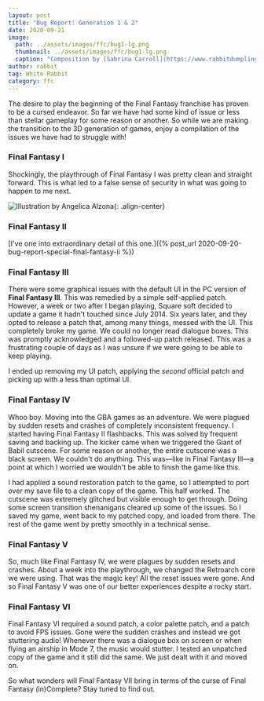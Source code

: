 ```yaml
---
layout: post
title: "Bug Report: Generation 1 & 2"
date: 2020-09-21
image:
  path: ../assets/images/ffc/bug1-lg.png
  thumbnail: ../assets/images/ffc/bug1-lg.png
  caption: "Composition by [Sabrina Carroll](https://www.rabbitdumpling.net/)"
author: rabbit
tag: White Rabbit
category: ffc
---
```


The desire to play the beginning of the Final Fantasy franchise has proven to be a cursed endeavor. So far we have had some kind of issue or less than stellar gameplay for some reason or another. So while we are making the transition to the 3D generation of games, enjoy a compilation of the issues we have had to struggle with!

<!--more-->

### Final Fantasy I
Shockingly, the playthrough of Final Fantasy I was pretty clean and straight forward. This is what led to a false sense of security in what was going to happen to me next.

![Illustration by Angelica Alzona]({{site.images}}/ffc/bug1-lg.png){: .align-center}

### Final Fantasy II
[I've one into extraordinary detail of this one.]({% post_url 2020-09-20-bug-report-special-final-fantasy-ii %})

### Final Fantasy III
There were some graphical issues with the default UI in the PC version of **Final Fantasy III**. This was remedied by a simple self-applied patch. However, a week or two after I began playing, Square soft decided to update a game it hadn't touched since July 2014. Six years later, and they opted to release a patch that, among many things, messed with the UI. This completely broke my game. We could no longer read dialogue boxes. This was promptly acknowledged and a followed-up patch released. This was a frustrating couple of days as I was unsure if we were going to be able to keep playing.

I ended up removing my UI patch, applying the *second* official patch and picking up with a less than optimal UI.

### Final Fantasy IV
Whoo boy. Moving into the GBA games as an adventure. We were plagued by sudden resets and crashes of completely inconsistent frequency. I started having Final Fantasy II flashbacks. This was solved by frequent saving and backing up. The kicker came when we triggered the Giant of Babil cutscene. For some reason or another, the entire cutscene was a black screen. We couldn't do anything. This was—like in Final Fantasy III—a point at which I worried we wouldn't be able to finish the game like this.

I had applied a sound restoration patch to the game, so I attempted to port over my save file to a clean copy of the game. This half worked. The cutscene was extremely glitched but visible enough to get through. Doing some screen transition shenanigans cleared up some of the issues. So I saved my game, went back to my patched copy, and loaded from there. The rest of the game went by pretty smoothly in a technical sense.

### Final Fantasy V
So, much like Final Fantasy IV, we were plagues by sudden resets and crashes. About a week into the playthrough, we changed the Retroarch core we were using. That was the magic key! All the reset issues were gone. And so Final Fantasy V was one of our better experiences despite a rocky start.

### Final Fantasy VI
Final Fantasy VI required a sound patch, a color palette patch, and a patch to avoid FPS issues. Gone were the sudden crashes and instead we got stuttering audio! Whenever there was a dialogue box on screen or when flying an airship in Mode 7, the music would stutter. I tested an unpatched copy of the game and it still did the same. We just dealt with it and moved on.

So what wonders will Final Fantasy VII bring in terms of the curse of Final Fantasy (in)Complete? Stay tuned to find out.